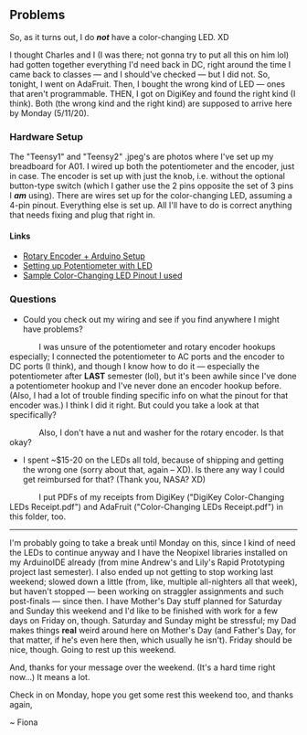 ## Problems
So, as it turns out, I do ***not*** have a color-changing LED. XD 

I thought Charles and I (I was there; not gonna try to put all this on him lol) had gotten together everything I'd need back in DC, right around the time I came back to classes &mdash; and I should've checked &mdash; but I did not. So, tonight, I went on AdaFruit. Then, I bought the wrong kind of LED &mdash; ones that aren't programmable. THEN, I got on DigiKey and found the right kind (I think). Both (the wrong kind and the right kind) are supposed to arrive here by Monday (5/11/20).

### Hardware Setup
The "Teensy1" and "Teensy2" .jpeg's are photos where I've set up my breadboard for A01. I wired up both the potentiometer and the encoder, just in case. The encoder is set up with just the knob, i.e. without the optional button-type switch (which I gather use the 2 pins opposite the set of 3 pins I ***am*** using). There are wires set up for the color-changing LED, assuming a 4-pin pinout. Everything else is set up. All I'll have to do is correct anything that needs fixing and plug that right in.

#### Links
* [Rotary Encoder + Arduino Setup](https://bildr.org/2012/08/rotary-encoder-arduino/)
* [Setting up Potentiometer with LED](https://www.buildcircuit.com/project-3-arduino-potentiometer-and-led/)
* [Sample Color-Changing LED Pinout I used](https://cdn.sparkfun.com/assets/learn_tutorials/1/0/5/12986-02_Pinout.jpg)

### Questions
* Could you check out my wiring and see if you find anywhere I might have problems? 

&nbsp;&nbsp;&nbsp;&nbsp;&nbsp;&nbsp;&nbsp;&nbsp;&nbsp;&nbsp;&nbsp;&nbsp; I was unsure of the potentiometer and rotary encoder hookups especially; I connected the potentiometer to AC ports and the encoder to DC ports (I think), and though I know how to do it &mdash; especially the potentiometer after **LAST** semester (lol), but it's been awhile since I've done a potentiometer hookup and I've never done an encoder hookup before. (Also, I had a lot of trouble finding specific info on what the pinout for that encoder was.) I think I did it right. But could you take a look at that specifically?

&nbsp;&nbsp;&nbsp;&nbsp;&nbsp;&nbsp;&nbsp;&nbsp;&nbsp;&nbsp;&nbsp;&nbsp; Also, I don't have a nut and washer for the rotary encoder. Is that okay?

* I spent ~$15-20 on the LEDs all told, because of shipping and getting the wrong one (sorry about that, again &ndash; XD). Is there any way I could get reimbursed for that? (Thank you, NASA? XD)

&nbsp;&nbsp;&nbsp;&nbsp;&nbsp;&nbsp;&nbsp;&nbsp;&nbsp;&nbsp;&nbsp;&nbsp; I put PDFs of my receipts from DigiKey ("DigiKey Color-Changing LEDs Receipt.pdf") and AdaFruit ("Color-Changing LEDs Receipt.pdf") in this folder, too.

***

I'm probably going to take a break until Monday on this, since I kind of need the LEDs to continue anyway and I have the Neopixel libraries installed on my ArduinoIDE already (from mine Andrew's and Lily's Rapid Prototyping project last semester). I also ended up not getting to stop working last weekend; slowed down a little (from, like, multiple all-nighters all that week), but haven't stopped &mdash; been working on straggler assignments and such post-finals &mdash; since then. I have Mother's Day stuff planned for Saturday and Sunday this weekend and I'd like to be finished with work for a few days on Friday on, though. Saturday and Sunday might be stressful; my Dad makes things **real** weird around here on Mother's Day (and Father's Day, for that matter, if he's even here then, which usually he isn't). Friday should be nice, though. Going to rest up this weekend. 

And, thanks for your message over the weekend. (It's a hard time right now...) It means a lot. 

Check in on Monday, hope you get some rest this weekend too, and thanks again,

~ Fiona
